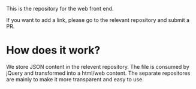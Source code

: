 This is the repository for the web front end.

If you want to add a link, please go to the relevant repository and submit a PR.

# How does it work?
We store JSON content in the relevent repository. The file is consumed by jQuery and transformed into a html/web content. 
The separate repositores are mainly to make it more transparent and easy to use.

